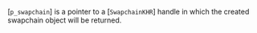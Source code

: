 [`p_swapchain`] is a pointer to a [`SwapchainKHR`] handle in which
the created swapchain object will be returned.